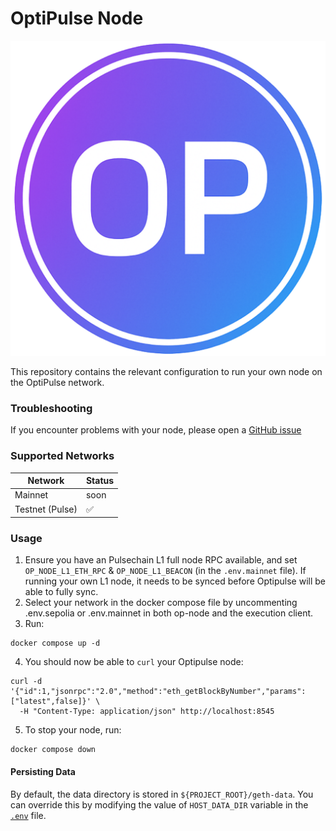 # OptiPulse Node

![image](logo.png)

This repository contains the relevant configuration to run your own node on the OptiPulse network.

### Troubleshooting

If you encounter problems with your node, please open a [GitHub issue](https://github.com/9mm-exchange/optipulse-node/issues)

### Supported Networks

| Network      | Status |
|-------------------| ------ |
| Mainnet |   soon  |
| Testnet (Pulse) | ✅     |


### Usage

1. Ensure you have an Pulsechain L1 full node RPC available, and set `OP_NODE_L1_ETH_RPC` & `OP_NODE_L1_BEACON` (in the `.env.mainnet` file). If running your own L1 node, it needs to be synced before Optipulse will be able to fully sync.
2. Select your network in the docker compose file by uncommenting .env.sepolia or .env.mainnet in both op-node and the execution client.
3. Run:

```
docker compose up -d
```

4. You should now be able to `curl` your Optipulse node:

```
curl -d '{"id":1,"jsonrpc":"2.0","method":"eth_getBlockByNumber","params":["latest",false]}' \
  -H "Content-Type: application/json" http://localhost:8545
```

5. To stop your node, run:
```
docker compose down
```

#### Persisting Data

By default, the data directory is stored in `${PROJECT_ROOT}/geth-data`. You can override this by modifying the value of
`HOST_DATA_DIR` variable in the [`.env`](./.env) file.
